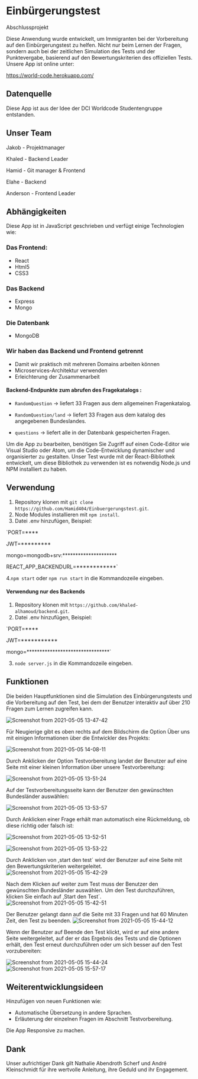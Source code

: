 # Einbürgerungstest
Abschlussprojekt

Diese Anwendung wurde entwickelt, um Immigranten bei der Vorbereitung auf den Einbürgerungstest zu helfen. Nicht nur beim Lernen der Fragen, sondern auch bei der zeitlichen Simulation des Tests und der Punktevergabe, basierend auf den Bewertungskriterien des offiziellen Tests. Unsere App ist online unter:

<https://world-code.herokuapp.com/>

## Datenquelle

Diese App ist aus der Idee der DCI Worldcode Studentengruppe entstanden.

## Unser Team

Jakob - Projektmanager

Khaled - Backend Leader

Hamid - Git manager & Frontend

Elahe - Backend

Anderson - Frontend Leader

## Abhängigkeiten

Diese App ist in JavaScript geschrieben und verfügt einige Technologien wie:

### Das Frontend:

- React 
- Html5
- CSS3

### Das Backend

- Express
- Mongo

### Die Datenbank
- MongoDB

### Wir haben das Backend und Frontend getrennt

- Damit wir praktisch mit mehreren Domains arbeiten können
- Microservices-Architektur verwenden 
- Erleichterung der Zusammenarbeit

#### Backend-Endpunkte zum  abrufen des Fragekatalogs :

- `RandomQuestion` -> liefert 33 Fragen aus dem allgemeinen Fragenkatalog.

- `RandomQuestion/land` -> liefert 33 Fragen aus dem katalog des angegebenen Bundeslandes.

- `questions` -> liefert alle in der Datenbank gespeicherten Fragen.


Um die App zu bearbeiten, benötigen Sie Zugriff auf einen Code-Editor wie Visual Studio oder Atom, um die Code-Entwicklung dynamischer und organisierter zu gestalten.
Unser Test wurde mit der React-Bibliothek entwickelt, um diese Bibliothek zu verwenden  ist es notwendig  Node.js und NPM installiert zu haben.

## Verwendung 

1. Repository klonen  mit `git clone https://github.com/Hamid404/Einbuergerungstest.git`.
2. Node Modules installieren mit `npm install`.
3. Datei .env hinzufügen, Beispiel:

`PORT=****

JWT=*********

mongo=mongodb+srv:*********************

REACT_APP_BACKENDURL=************`

4.`npm start` oder `npm run start` in die Kommandozeile eingeben.

#### Verwendung nur des Backends

1. Repository klonen  mit `https://github.com/khaled-alhamoud/backend.git`.
2. Datei .env hinzufügen, Beispiel:

`PORT=****

JWT=***********

mongo=********************************`

3. `node server.js` in die Kommandozeile eingeben.

## Funktionen
Die beiden Hauptfunktionen sind die Simulation des Einbürgerungstests und die Vorbereitung auf den Test, bei dem der Benutzer interaktiv auf über 210 Fragen zum Lernen zugreifen kann.

![Screenshot from 2021-05-05 13-47-42](https://user-images.githubusercontent.com/61413894/117136542-ca97f780-ada8-11eb-8dd4-d1cedba52aa1.png)

Für Neugierige gibt es oben rechts auf dem Bildschirm die Option Über uns mit einigen Informationen über die Entwickler des Projekts:

![Screenshot from 2021-05-05 14-08-11](https://user-images.githubusercontent.com/61413894/117138586-822e0900-adab-11eb-8a3c-8954fedf5d84.png)


Durch Anklicken der Option Testvorbereitung landet der Benutzer auf eine Seite mit einer kleinen Information über unsere Testvorbereitung:

![Screenshot from 2021-05-05 13-51-24](https://user-images.githubusercontent.com/61413894/117138205-fb792c00-adaa-11eb-97bd-a6082edb3977.png)

Auf der Testvorbereitungsseite kann der Benutzer den gewünschten Bundesländer auswählen:

![Screenshot from 2021-05-05 13-53-57](https://user-images.githubusercontent.com/61413894/117139139-2f088600-adac-11eb-9637-66c4fb1a76e1.png)

Durch Anklicken einer Frage erhält man automatisch eine Rückmeldung, ob diese richtig oder falsch ist:

![Screenshot from 2021-05-05 13-52-51](https://user-images.githubusercontent.com/61413894/117139332-68d98c80-adac-11eb-8d1c-c22f316f024b.png)

![Screenshot from 2021-05-05 13-53-22](https://user-images.githubusercontent.com/61413894/117139341-6d05aa00-adac-11eb-8156-3042b67dcf55.png)

Durch Anklicken von ,start den test´ wird der Benutzer auf eine Seite mit den Bewertungskriterien weitergeleitet.
![Screenshot from 2021-05-05 15-42-29](https://user-images.githubusercontent.com/61413894/117156873-6849f180-adbe-11eb-9a98-5945d6c26b82.png)

Nach dem Klicken auf weiter zum Test muss der Benutzer den gewünschten Bundesländer auswählen. Um den Test durchzuführen, klicken Sie einfach auf ¸Start den Test´.
![Screenshot from 2021-05-05 15-42-51](https://user-images.githubusercontent.com/61413894/117156991-7ef04880-adbe-11eb-8d51-b3ed46e835ad.png)

 Der Benutzer gelangt dann auf die Seite mit 33 Fragen und hat 60 Minuten Zeit, den Test zu beenden.
![Screenshot from 2021-05-05 15-44-12](https://user-images.githubusercontent.com/61413894/117157264-be1e9980-adbe-11eb-89a6-d8047e4ef82f.png)

Wenn der Benutzer auf Beende den Test klickt, wird er auf eine andere Seite weitergeleitet, auf der er das Ergebnis des Tests und die Optionen erhält, den Test erneut durchzuführen oder um sich besser auf den Test vorzubereiten:

![Screenshot from 2021-05-05 15-44-24](https://user-images.githubusercontent.com/61413894/117157472-e908ed80-adbe-11eb-8096-9a54bc591924.png)
![Screenshot from 2021-05-05 15-57-17](https://user-images.githubusercontent.com/61413894/117157488-ec03de00-adbe-11eb-8e45-3e993489b4a2.png)


## Weiterentwicklungsideen 

Hinzufügen von neuen Funktionen wie:

- Automatische Übersetzung in andere Sprachen.
- Erläuterung der einzelnen Fragen im Abschnitt Testvorbereitung.

Die App Responsive zu machen.

## Dank 

Unser aufrichtiger Dank gilt Nathalie Abendroth Scherf und André Kleinschmidt für ihre wertvolle Anleitung, ihre Geduld und ihr Engagement.









